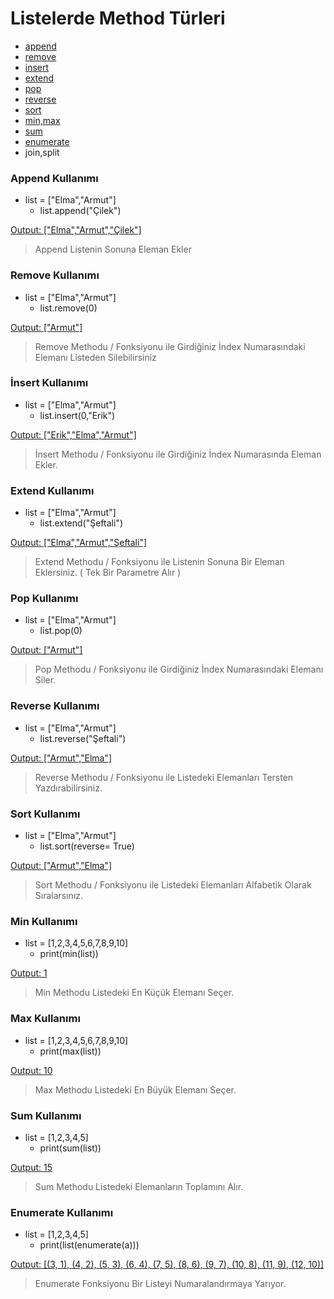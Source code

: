 # Listelerde Method Türleri
* [append](https://github.com/RealBerk/python-ders-notlar-/blob/main/listeler.md#append-kullan%C4%B1m%C4%B1)
* [remove](https://github.com/RealBerk/python-ders-notlar-/blob/main/listeler.md#remove-kullan%C4%B1m%C4%B1)
* [insert](https://github.com/RealBerk/python-ders-notlar-/blob/main/listeler.md#i%CC%87nsert-kullan%C4%B1m%C4%B1)
* [extend](https://github.com/RealBerk/python-ders-notlar-/blob/main/listeler.md#extend-kullan%C4%B1m%C4%B1)
* [pop](https://github.com/RealBerk/python-ders-notlar-/blob/main/listeler.md#pop-kullan%C4%B1m%C4%B1)
* [reverse](https://github.com/RealBerk/python-ders-notlar-/blob/main/listeler.md#reverse-kullan%C4%B1m%C4%B1)
* [sort](https://github.com/RealBerk/python-ders-notlar-/blob/main/listeler.md#sort-kullan%C4%B1m%C4%B1)
* [min,max](https://github.com/RealBerk/python-ders-notlar-/blob/main/listeler.md#min-kullan%C4%B1m%C4%B1)
* [sum](https://github.com/RealBerk/python-ders-notlar-/blob/main/listeler.md#sum-kullan%C4%B1m%C4%B1)
* [enumerate](https://github.com/RealBerk/python-ders-notlar-/blob/main/listeler.md#enumerate-kullan%C4%B1m%C4%B1)
* join,split



### Append Kullanımı ###
+ list = ["Elma","Armut"]   
  +  list.append("Çilek") 

[Output: ["Elma","Armut","Çilek"]]()

> Append Listenin Sonuna Eleman Ekler

### Remove Kullanımı ###
+ list = ["Elma","Armut"]   
  +  list.remove(0) 

[Output: ["Armut"]]()

> Remove Methodu / Fonksiyonu ile Girdiğiniz İndex Numarasındaki Elemanı Listeden Silebilirsiniz


### İnsert Kullanımı ###
+ list = ["Elma","Armut"]   
  +  list.insert(0,"Erik") 

[Output: ["Erik","Elma","Armut"]]()

> İnsert Methodu / Fonksiyonu ile Girdiğiniz İndex Numarasında Eleman Ekler.


### Extend Kullanımı ###
+ list = ["Elma","Armut"]   
  +  list.extend("Şeftali") 

[Output: ["Elma","Armut","Şeftali"]]()

> Extend Methodu / Fonksiyonu ile Listenin Sonuna Bir Eleman Eklersiniz. ( Tek Bir Parametre Alır )

### Pop Kullanımı ###
+ list = ["Elma","Armut"]   
  +  list.pop(0) 

[Output: ["Armut"]]()

> Pop Methodu / Fonksiyonu ile Girdiğiniz İndex Numarasındaki Elemanı Siler.

### Reverse Kullanımı ###
+ list = ["Elma","Armut"]   
  +  list.reverse("Şeftali") 

[Output: ["Armut","Elma"]]()

> Reverse Methodu / Fonksiyonu ile Listedeki Elemanları Tersten Yazdırabilirsiniz.

### Sort Kullanımı ###
+ list = ["Elma","Armut"]   
  +  list.sort(reverse= True) 

[Output: ["Armut","Elma"]]()

> Sort Methodu / Fonksiyonu ile Listedeki Elemanları Alfabetik Olarak Sıralarsınız.


### Min Kullanımı ###
+ list = [1,2,3,4,5,6,7,8,9,10]   
  +  print(min(list)) 

[Output: 1]()

> Min Methodu Listedeki En Küçük Elemanı Seçer.


### Max Kullanımı ###
+ list = [1,2,3,4,5,6,7,8,9,10]   
  +  print(max(list))

[Output: 10]()

> Max Methodu Listedeki En Büyük Elemanı Seçer.

### Sum Kullanımı ###
+ list = [1,2,3,4,5]   
  +  print(sum(list))

[Output: 15]()

> Sum Methodu Listedeki Elemanların Toplamını Alır.


### Enumerate Kullanımı ###
+ list = [1,2,3,4,5]   
  +  print(list(enumerate(a)))

[Output: [(3, 1), (4, 2), (5, 3), (6, 4), (7, 5), (8, 6), (9, 7), (10, 8), (11, 9), (12, 10)]]()

> Enumerate Fonksiyonu Bir Listeyi Numaralandırmaya Yarıyor.
